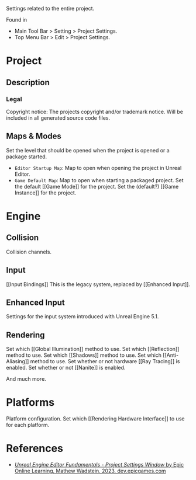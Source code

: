 Settings related to the entire project.

Found in
- Main Tool Bar > Setting > Project Settings.
- Top Menu Bar > Edit > Project Settings.


# Project

## Description

### Legal

Copyright notice: The projects copyright and/or trademark notice. Will be included in all generated source code files.

## Maps & Modes

Set the level that should be opened when the project is opened or a package started.
- `Editor Startup Map`: Map to open when opening the  project in Unreal Editor.
- `Game Default Map`: Map to open when starting a packaged project.
Set the default [[Game Mode]] for the project.
Set the (default?) [[Game Instance]] for the project.

# Engine

## Collision
Collision channels.

## Input

[[Input Bindings]]
This is the legacy system, replaced by [[Enhanced Input]].

## Enhanced Input

Settings for the input system introduced with Unreal Engine 5.1.

## Rendering

Set which [[Global Illumination]] method to use.
Set which [[Reflection]] method to use.
Set which [[Shadows]] method to use.
Set which [[Anti-Aliasing]] method to use.
Set whether or not hardware [[Ray Tracing]] is enabled.
Set whether or not [[Nanite]] is enabled.

And much more.

# Platforms

Platform configuration.
Set which [[Rendering Hardware Interface]] to use for each platform.


# References

- [_Unreal Engine Editor Fundamentals - Project Settings Window_ by Epic Online Learning, Mathew Wadstein. 2023. dev.epicgames.com](https://dev.epicgames.com/community/learning/courses/D95/unreal-engine-editor-fundamentals/zXRW/unreal-engine-project-settings-window)

